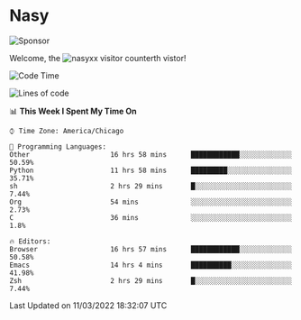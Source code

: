 # Nasy

<!--
<p align="center">
<img height="200" src="https://github-readme-stats.vercel.app/api?username=nasyxx&count_private=true&show_icons=true&theme=dracula&include_all_commits=true"/>
<img height="200" src="https://github-readme-stats.vercel.app/api/top-langs/?username=nasyxx&theme=dracula&hide=html,jupyter+notebook&count_private=true&show_icons=true"/>
</p>

  
----------------
-->

![Sponsor](https://img.shields.io/static/v1.svg?label=Sponsor&message=%E2%9D%A4&logo=GitHub&style=flat&color=pink)
 
Welcome, the ![nasyxx visitor counter](https://count.getloli.com/get/@nasyxx?theme=rule34)th vistor!
 
<!--START_SECTION:waka-->
![Code Time](http://img.shields.io/badge/Code%20Time-2%2C006%20hrs%206%20mins-blue)

![Lines of code](https://img.shields.io/badge/From%20Hello%20World%20I%27ve%20Written-5%20Million%20lines%20of%20code-blue)

📊 **This Week I Spent My Time On** 

```text
⌚︎ Time Zone: America/Chicago

💬 Programming Languages: 
Other                    16 hrs 58 mins      ████████████░░░░░░░░░░░░░   50.59% 
Python                   11 hrs 58 mins      █████████░░░░░░░░░░░░░░░░   35.71% 
sh                       2 hrs 29 mins       █░░░░░░░░░░░░░░░░░░░░░░░░   7.44% 
Org                      54 mins             ░░░░░░░░░░░░░░░░░░░░░░░░░   2.73% 
C                        36 mins             ░░░░░░░░░░░░░░░░░░░░░░░░░   1.8%

🔥 Editors: 
Browser                  16 hrs 57 mins      ████████████░░░░░░░░░░░░░   50.58% 
Emacs                    14 hrs 4 mins       ██████████░░░░░░░░░░░░░░░   41.98% 
Zsh                      2 hrs 29 mins       █░░░░░░░░░░░░░░░░░░░░░░░░   7.44%

```


 Last Updated on 11/03/2022 18:32:07 UTC
<!--END_SECTION:waka-->

<!-- ![visitors](https://visitor-badge.laobi.icu/badge?page_id=nasyxx.nasyxx) -->
